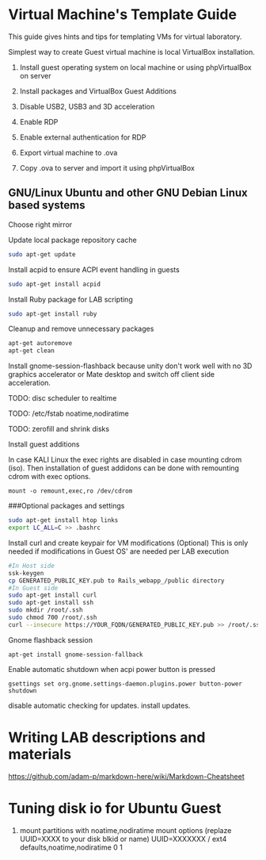 Virtual Machine's Template Guide
================================

This guide gives hints and tips for templating VMs for virtual laboratory.


Simplest way to create Guest virtual machine is local VirtualBox installation.

1. Install guest operating system on local machine or using phpVirtualBox on server

1. Install packages and VirtualBox Guest Additions

1. Disable USB2, USB3 and 3D acceleration

1. Enable RDP

1. Enable external authentication for RDP

1. Export virtual machine to .ova

1. Copy .ova to server and import it using phpVirtualBox




GNU/Linux Ubuntu and other GNU Debian Linux based systems
---------------------------------------------------------

Choose right mirror 

Update local package repository cache
```bash
sudo apt-get update
```
Install acpid to ensure ACPI event handling in guests
```bash
sudo apt-get install acpid
```
Install Ruby package for LAB scripting
```bash
sudo apt-get install ruby
```

Cleanup and remove unnecessary packages
```bash
apt-get autoremove
apt-get clean
```

Install gnome-session-flashback because unity don't work well with no 3D graphics accelerator or Mate desktop and switch off client side acceleration.


TODO: disc scheduler to realtime

TODO: /etc/fstab noatime,nodiratime


TODO: zerofill and shrink disks


Install guest additions

In case KALI Linux the exec rights are disabled in case mounting cdrom (iso). Then installation of 
guest addidons can be done with remounting cdrom with exec options.

    mount -o remount,exec,ro /dev/cdrom


###Optional packages and settings


```bash
sudo apt-get install htop links 
export LC_ALL=C >> .bashrc
```

Install curl and create keypair for VM modifications (Optional)
This is only needed if modifications in Guest OS' are needed per LAB execution
```bash
#In Host side
ssk-keygen
cp GENERATED_PUBLIC_KEY.pub to Rails_webapp_/public directory
#In Guest side
sudo apt-get install curl
sudo apt-get install ssh
sudo mkdir /root/.ssh
sudo chmod 700 /root/.ssh
curl --insecure https://YOUR_FQDN/GENERATED_PUBLIC_KEY.pub >> /root/.ssh/authorized_keys
```


Gnome flashback session
```
apt-get install gnome-session-fallback
```
Enable automatic shutdown when acpi power button is pressed
```
gsettings set org.gnome.settings-daemon.plugins.power button-power shutdown
```

disable automatic checking for updates.
install updates.


Writing LAB descriptions and materials
======================================
https://github.com/adam-p/markdown-here/wiki/Markdown-Cheatsheet

Tuning disk io for Ubuntu Guest
=================================

1. mount partitions with noatime,nodiratime mount options (replaze UUID=XXXX to your disk blkid or name)
UUID=XXXXXXX / ext4 defaults,noatime,nodiratime 0 1
